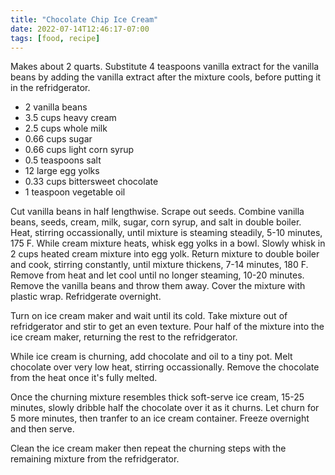 ```yaml
---
title: "Chocolate Chip Ice Cream"
date: 2022-07-14T12:46:17-07:00
tags: [food, recipe]
---
```


Makes about 2 quarts. Substitute 4 teaspoons vanilla extract for the vanilla beans
by adding the vanilla extract after the mixture cools, before putting it in the
refridgerator.

* 2 vanilla beans
* 3.5 cups heavy cream
* 2.5 cups whole milk
* 0.66 cups sugar
* 0.66 cups light corn syrup
* 0.5 teaspoons salt
* 12 large egg yolks
* 0.33 cups bittersweet chocolate
* 1 teaspoon vegetable oil

Cut vanilla beans in half lengthwise.
Scrape out seeds.
Combine vanilla beans, seeds, cream, milk, sugar, corn syrup, and salt in double boiler.
Heat, stirring occassionally, until mixture is steaming steadily,
5-10 minutes, 175 F.
While cream mixture heats, whisk egg yolks in a bowl.
Slowly whisk in 2 cups heated cream mixture into egg yolk.
Return mixture to double boiler and cook, stirring constantly, until mixture thickens,
7-14 minutes, 180 F.
Remove from heat and let cool until no longer steaming,
10-20 minutes.
Remove the vanilla beans and throw them away.
Cover the mixture with plastic wrap.
Refridgerate overnight.

Turn on ice cream maker and wait until its cold.
Take mixture out of refridgerator and stir to get an even texture.
Pour half of the mixture into the ice cream maker,
returning the rest to the refridgerator.

While ice cream is churning, add chocolate and oil to a tiny pot.
Melt chocolate over very low heat, stirring occassionally.
Remove the chocolate from the heat once it's fully melted.

Once the churning mixture resembles thick soft-serve ice cream,
15-25 minutes, slowly dribble half the chocolate over it as it churns.
Let churn for 5 more minutes, then tranfer to an ice cream container.
Freeze overnight and then serve.

Clean the ice cream maker then repeat the churning steps with the remaining
mixture from the refridgerator.

